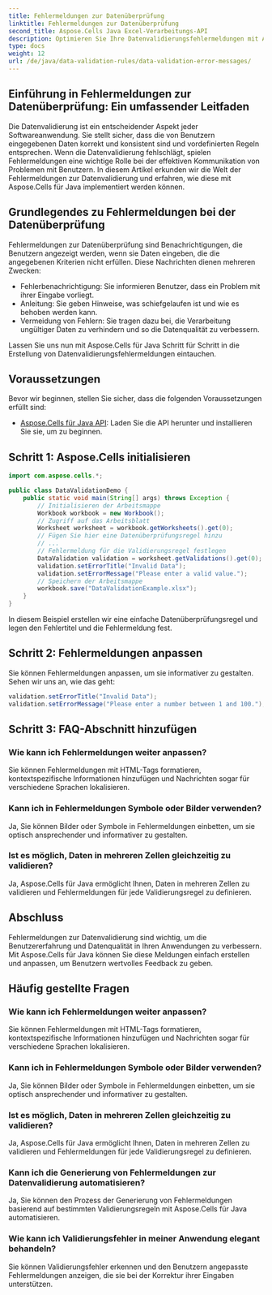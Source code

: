 ```yaml
---
title: Fehlermeldungen zur Datenüberprüfung
linktitle: Fehlermeldungen zur Datenüberprüfung
second_title: Aspose.Cells Java Excel-Verarbeitungs-API
description: Optimieren Sie Ihre Datenvalidierungsfehlermeldungen mit Aspose.Cells für Java. Erfahren Sie, wie Sie Benutzererfahrungen erstellen, anpassen und verbessern.
type: docs
weight: 12
url: /de/java/data-validation-rules/data-validation-error-messages/
---
```


## Einführung in Fehlermeldungen zur Datenüberprüfung: Ein umfassender Leitfaden

Die Datenvalidierung ist ein entscheidender Aspekt jeder Softwareanwendung. Sie stellt sicher, dass die von Benutzern eingegebenen Daten korrekt und konsistent sind und vordefinierten Regeln entsprechen. Wenn die Datenvalidierung fehlschlägt, spielen Fehlermeldungen eine wichtige Rolle bei der effektiven Kommunikation von Problemen mit Benutzern. In diesem Artikel erkunden wir die Welt der Fehlermeldungen zur Datenvalidierung und erfahren, wie diese mit Aspose.Cells für Java implementiert werden können.

## Grundlegendes zu Fehlermeldungen bei der Datenüberprüfung

Fehlermeldungen zur Datenüberprüfung sind Benachrichtigungen, die Benutzern angezeigt werden, wenn sie Daten eingeben, die die angegebenen Kriterien nicht erfüllen. Diese Nachrichten dienen mehreren Zwecken:

- Fehlerbenachrichtigung: Sie informieren Benutzer, dass ein Problem mit ihrer Eingabe vorliegt.
- Anleitung: Sie geben Hinweise, was schiefgelaufen ist und wie es behoben werden kann.
- Vermeidung von Fehlern: Sie tragen dazu bei, die Verarbeitung ungültiger Daten zu verhindern und so die Datenqualität zu verbessern.

Lassen Sie uns nun mit Aspose.Cells für Java Schritt für Schritt in die Erstellung von Datenvalidierungsfehlermeldungen eintauchen.

## Voraussetzungen

Bevor wir beginnen, stellen Sie sicher, dass die folgenden Voraussetzungen erfüllt sind:

- [Aspose.Cells für Java API](https://releases.aspose.com/cells/java/): Laden Sie die API herunter und installieren Sie sie, um zu beginnen.

## Schritt 1: Aspose.Cells initialisieren

```java
import com.aspose.cells.*;

public class DataValidationDemo {
    public static void main(String[] args) throws Exception {
        // Initialisieren der Arbeitsmappe
        Workbook workbook = new Workbook();
        // Zugriff auf das Arbeitsblatt
        Worksheet worksheet = workbook.getWorksheets().get(0);
        // Fügen Sie hier eine Datenüberprüfungsregel hinzu
        // ...
        // Fehlermeldung für die Validierungsregel festlegen
        DataValidation validation = worksheet.getValidations().get(0);
        validation.setErrorTitle("Invalid Data");
        validation.setErrorMessage("Please enter a valid value.");
        // Speichern der Arbeitsmappe
        workbook.save("DataValidationExample.xlsx");
    }
}
```

In diesem Beispiel erstellen wir eine einfache Datenüberprüfungsregel und legen den Fehlertitel und die Fehlermeldung fest.

## Schritt 2: Fehlermeldungen anpassen

Sie können Fehlermeldungen anpassen, um sie informativer zu gestalten. Sehen wir uns an, wie das geht:

```java
validation.setErrorTitle("Invalid Data");
validation.setErrorMessage("Please enter a number between 1 and 100.");
```

## Schritt 3: FAQ-Abschnitt hinzufügen

### Wie kann ich Fehlermeldungen weiter anpassen?

Sie können Fehlermeldungen mit HTML-Tags formatieren, kontextspezifische Informationen hinzufügen und Nachrichten sogar für verschiedene Sprachen lokalisieren.

### Kann ich in Fehlermeldungen Symbole oder Bilder verwenden?

Ja, Sie können Bilder oder Symbole in Fehlermeldungen einbetten, um sie optisch ansprechender und informativer zu gestalten.

### Ist es möglich, Daten in mehreren Zellen gleichzeitig zu validieren?

Ja, Aspose.Cells für Java ermöglicht Ihnen, Daten in mehreren Zellen zu validieren und Fehlermeldungen für jede Validierungsregel zu definieren.

## Abschluss

Fehlermeldungen zur Datenvalidierung sind wichtig, um die Benutzererfahrung und Datenqualität in Ihren Anwendungen zu verbessern. Mit Aspose.Cells für Java können Sie diese Meldungen einfach erstellen und anpassen, um Benutzern wertvolles Feedback zu geben.

## Häufig gestellte Fragen

### Wie kann ich Fehlermeldungen weiter anpassen?

Sie können Fehlermeldungen mit HTML-Tags formatieren, kontextspezifische Informationen hinzufügen und Nachrichten sogar für verschiedene Sprachen lokalisieren.

### Kann ich in Fehlermeldungen Symbole oder Bilder verwenden?

Ja, Sie können Bilder oder Symbole in Fehlermeldungen einbetten, um sie optisch ansprechender und informativer zu gestalten.

### Ist es möglich, Daten in mehreren Zellen gleichzeitig zu validieren?

Ja, Aspose.Cells für Java ermöglicht Ihnen, Daten in mehreren Zellen zu validieren und Fehlermeldungen für jede Validierungsregel zu definieren.

### Kann ich die Generierung von Fehlermeldungen zur Datenvalidierung automatisieren?

Ja, Sie können den Prozess der Generierung von Fehlermeldungen basierend auf bestimmten Validierungsregeln mit Aspose.Cells für Java automatisieren.

### Wie kann ich Validierungsfehler in meiner Anwendung elegant behandeln?

Sie können Validierungsfehler erkennen und den Benutzern angepasste Fehlermeldungen anzeigen, die sie bei der Korrektur ihrer Eingaben unterstützen.